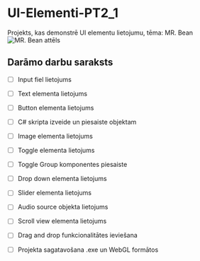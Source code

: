 # UI-Elementi-PT2_1
Projekts, kas demonstrē UI elementu lietojumu, tēma: MR. Bean
![MR. Bean attēls](https://www.pngarts.com/files/4/Mr.-Bean-PNG-Image.png)

## Darāmo darbu saraksts
- [ ] Input fiel lietojums
- [ ] Text elementa lietojums
- [ ] Button elementa lietojums
- [ ] C# skripta izveide un piesaiste objektam
- [ ] Image elementa lietojums
- [ ] Toggle elementa lietojums
- [ ] Toggle Group komponentes piesaiste
- [ ] Drop down elementa lietojums
- [ ] Slider elementa lietojums
- [ ] Audio source objekta lietojums
- [ ] Scroll view elementa lietojums
- [ ] Drag and drop funkcionalitātes ieviešana
- [ ] Projekta sagatavošana .exe un WebGL formātos


